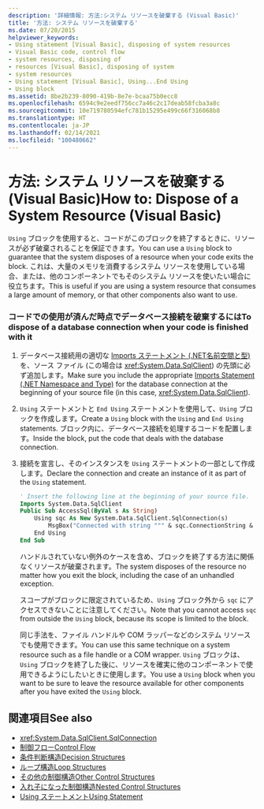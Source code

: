 ```yaml
---
description: '詳細情報: 方法:システム リソースを破棄する (Visual Basic)'
title: '方法: システム リソースを破棄する'
ms.date: 07/20/2015
helpviewer_keywords:
- Using statement [Visual Basic], disposing of system resources
- Visual Basic code, control flow
- system resources, disposing of
- resources [Visual Basic], disposing of system
- system resources
- Using statement [Visual Basic], Using...End Using
- Using block
ms.assetid: 8be2b239-8090-419b-8e7e-bcaa75b0ecc8
ms.openlocfilehash: 6594c9e2eedf756cc7a46c2c17deab58fcba3a8c
ms.sourcegitcommit: 10e719780594efc781b15295e499c66f316068b8
ms.translationtype: HT
ms.contentlocale: ja-JP
ms.lasthandoff: 02/14/2021
ms.locfileid: "100480662"
---
```

# <a name="how-to-dispose-of-a-system-resource-visual-basic"></a><span data-ttu-id="f13bb-103">方法: システム リソースを破棄する (Visual Basic)</span><span class="sxs-lookup"><span data-stu-id="f13bb-103">How to: Dispose of a System Resource (Visual Basic)</span></span>

<span data-ttu-id="f13bb-104">`Using` ブロックを使用すると、コードがこのブロックを終了するときに、リソースが必ず破棄されることを保証できます。</span><span class="sxs-lookup"><span data-stu-id="f13bb-104">You can use a `Using` block to guarantee that the system disposes of a resource when your code exits the block.</span></span> <span data-ttu-id="f13bb-105">これは、大量のメモリを消費するシステム リソースを使用している場合、または、他のコンポーネントでもそのシステム リソースを使いたい場合に役立ちます。</span><span class="sxs-lookup"><span data-stu-id="f13bb-105">This is useful if you are using a system resource that consumes a large amount of memory, or that other components also want to use.</span></span>  
  
### <a name="to-dispose-of-a-database-connection-when-your-code-is-finished-with-it"></a><span data-ttu-id="f13bb-106">コードでの使用が済んだ時点でデータベース接続を破棄するには</span><span class="sxs-lookup"><span data-stu-id="f13bb-106">To dispose of a database connection when your code is finished with it</span></span>  
  
1. <span data-ttu-id="f13bb-107">データベース接続用の適切な [Imports ステートメント (.NET名前空間と型)](../../../language-reference/statements/imports-statement-net-namespace-and-type.md) を、ソース ファイル (この場合は <xref:System.Data.SqlClient>) の先頭に必ず追加します。</span><span class="sxs-lookup"><span data-stu-id="f13bb-107">Make sure you include the appropriate [Imports Statement (.NET Namespace and Type)](../../../language-reference/statements/imports-statement-net-namespace-and-type.md) for the database connection at the beginning of your source file (in this case, <xref:System.Data.SqlClient>).</span></span>  
  
2. <span data-ttu-id="f13bb-108">`Using` ステートメントと `End Using` ステートメントを使用して、`Using` ブロックを作成します。</span><span class="sxs-lookup"><span data-stu-id="f13bb-108">Create a `Using` block with the `Using` and `End Using` statements.</span></span> <span data-ttu-id="f13bb-109">ブロック内に、データベース接続を処理するコードを配置します。</span><span class="sxs-lookup"><span data-stu-id="f13bb-109">Inside the block, put the code that deals with the database connection.</span></span>  
  
3. <span data-ttu-id="f13bb-110">接続を宣言し、そのインスタンスを `Using` ステートメントの一部として作成します。</span><span class="sxs-lookup"><span data-stu-id="f13bb-110">Declare the connection and create an instance of it as part of the `Using` statement.</span></span>  
  
    ```vb  
    ' Insert the following line at the beginning of your source file.  
    Imports System.Data.SqlClient  
    Public Sub AccessSql(ByVal s As String)  
        Using sqc As New System.Data.SqlClient.SqlConnection(s)  
            MsgBox("Connected with string """ & sqc.ConnectionString & """")  
        End Using  
    End Sub  
    ```  
  
     <span data-ttu-id="f13bb-111">ハンドルされていない例外のケースを含め、ブロックを終了する方法に関係なくリソースが破棄されます。</span><span class="sxs-lookup"><span data-stu-id="f13bb-111">The system disposes of the resource no matter how you exit the block, including the case of an unhandled exception.</span></span>  
  
     <span data-ttu-id="f13bb-112">スコープがブロックに限定されているため、`Using` ブロック外から `sqc` にアクセスできないことに注意してください。</span><span class="sxs-lookup"><span data-stu-id="f13bb-112">Note that you cannot access `sqc` from outside the `Using` block, because its scope is limited to the block.</span></span>  
  
     <span data-ttu-id="f13bb-113">同じ手法を、ファイル ハンドルや COM ラッパーなどのシステム リソースでも使用できます。</span><span class="sxs-lookup"><span data-stu-id="f13bb-113">You can use this same technique on a system resource such as a file handle or a COM wrapper.</span></span> <span data-ttu-id="f13bb-114">`Using` ブロックは、`Using` ブロックを終了した後に、リソースを確実に他のコンポーネントで使用できるようにしたいときに使用します。</span><span class="sxs-lookup"><span data-stu-id="f13bb-114">You use a `Using` block when you want to be sure to leave the resource available for other components after you have exited the `Using` block.</span></span>  
  
## <a name="see-also"></a><span data-ttu-id="f13bb-115">関連項目</span><span class="sxs-lookup"><span data-stu-id="f13bb-115">See also</span></span>

- <xref:System.Data.SqlClient.SqlConnection>
- [<span data-ttu-id="f13bb-116">制御フロー</span><span class="sxs-lookup"><span data-stu-id="f13bb-116">Control Flow</span></span>](index.md)
- [<span data-ttu-id="f13bb-117">条件判断構造</span><span class="sxs-lookup"><span data-stu-id="f13bb-117">Decision Structures</span></span>](decision-structures.md)
- [<span data-ttu-id="f13bb-118">ループ構造</span><span class="sxs-lookup"><span data-stu-id="f13bb-118">Loop Structures</span></span>](loop-structures.md)
- [<span data-ttu-id="f13bb-119">その他の制御構造</span><span class="sxs-lookup"><span data-stu-id="f13bb-119">Other Control Structures</span></span>](other-control-structures.md)
- [<span data-ttu-id="f13bb-120">入れ子になった制御構造</span><span class="sxs-lookup"><span data-stu-id="f13bb-120">Nested Control Structures</span></span>](nested-control-structures.md)
- [<span data-ttu-id="f13bb-121">Using ステートメント</span><span class="sxs-lookup"><span data-stu-id="f13bb-121">Using Statement</span></span>](../../../language-reference/statements/using-statement.md)
